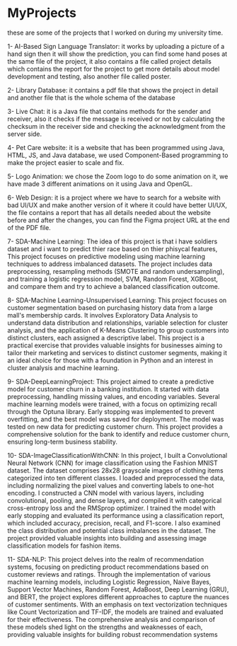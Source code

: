 # MyProjects
these are some of the projects that I worked on during my university time.


1- AI-Based Sign Language Translator: it works by uploading a picture of a hand sign then it will show the prediction, you can find some hand poses at the same file of the project, it also contains a file called project details which contains the report for the project to get more details about model development and testing, also another file called poster.

2- Library Database: it contains a pdf file that shows the project in detail and another file that is the whole schema of the database

3- Live Chat: it is a Java file that contains methods for the sender and receiver, also it checks if the message is received or not by calculating the checksum in the receiver side and checking the acknowledgment from the server side.

4- Pet Care website: it is a website that has been programmed using Java, HTML, JS, and Java database, we used Component-Based programming to make the project easier to scale and fix. 

5- Logo Animation: we chose the Zoom logo to do some animation on it, we have made 3 different animations on it using Java and OpenGL.

6- Web Design: it is a project where we have to search for a website with bad UI/UX and make another version of it where it could have better UI/UX, the file contains a report that has all details needed about the website before and after the changes, you can find the Figma project URL at the end of the PDF file.

7- SDA-Machine Learning: The idea of this project is that i have soldiers dataset and i want to predict thier race based on thier phisycal features, This project focuses on predictive modeling using machine learning techniques to address imbalanced datasets. The project includes data preprocessing, resampling methods (SMOTE and random undersampling), and training a logistic regression model, SVM, Random Forest, XGBoost, and compare them and try to achieve a balanced classification outcome.

8- SDA-Machine Learning-Unsupervised Learning: This project focuses on customer segmentation based on purchasing history data from a large mall's membership cards. It involves Exploratory Data Analysis to understand data distribution and relationships, variable selection for cluster analysis, and the application of K-Means Clustering to group customers into distinct clusters, each assigned a descriptive label. This project is a practical exercise that provides valuable insights for businesses aiming to tailor their marketing and services to distinct customer segments, making it an ideal choice for those with a foundation in Python and an interest in cluster analysis and machine learning.

9- SDA-DeepLearningProject: This project aimed to create a predictive model for customer churn in a banking institution. It started with data preprocessing, handling missing values, and encoding variables. Several machine learning models were trained, with a focus on optimizing recall through the Optuna library. Early stopping was implemented to prevent overfitting, and the best model was saved for deployment. The model was tested on new data for predicting customer churn. This project provides a comprehensive solution for the bank to identify and reduce customer churn, ensuring long-term business stability.

10- SDA-ImageClassificationWithCNN: In this project, I built a Convolutional Neural Network (CNN) for image classification using the Fashion MNIST dataset. The dataset comprises 28x28 grayscale images of clothing items categorized into ten different classes. I loaded and preprocessed the data, including normalizing the pixel values and converting labels to one-hot encoding. I constructed a CNN model with various layers, including convolutional, pooling, and dense layers, and compiled it with categorical cross-entropy loss and the RMSprop optimizer. I trained the model with early stopping and evaluated its performance using a classification report, which included accuracy, precision, recall, and F1-score. I also examined the class distribution and potential class imbalances in the dataset. The project provided valuable insights into building and assessing image classification models for fashion items.

11- SDA-NLP: This project delves into the realm of recommendation systems, focusing on predicting product recommendations based on customer reviews and ratings. Through the implementation of various machine learning models, including Logistic Regression, Naive Bayes, Support Vector Machines, Random Forest, AdaBoost, Deep Learning (GRU), and BERT, the project explores different approaches to capture the nuances of customer sentiments. With an emphasis on text vectorization techniques like Count Vectorization and TF-IDF, the models are trained and evaluated for their effectiveness. The comprehensive analysis and comparison of these models shed light on the strengths and weaknesses of each, providing valuable insights for building robust recommendation systems
